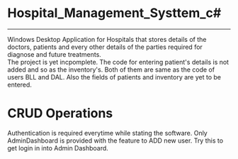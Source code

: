 # Hospital_Management_Systtem_c#
_______________________________________________________________________________________________



Windows Desktop Application for Hospitals that stores details of the doctors, patients and every other details of the parties required for diagnose and future treatments.  
The project is yet incpomplete. 
The code for entering patient's details is not added and so as the inventory's. Both of them are same as the code of users BLL and DAL.
Also the fields of patients and inventory are yet to be entered.

# CRUD Operations #
Authentication is required everytime while stating the software.
Only AdminDashboard is provided with the feature to ADD new user.
Try this to get login in into Admin Dashboard. 

